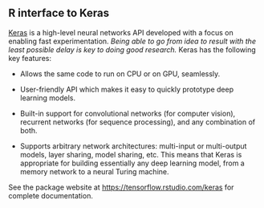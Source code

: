 ## R interface to Keras

[Keras](https://keras.io/) is a high-level neural networks API developed with a focus on enabling fast experimentation. *Being able to go from idea to result with the least possible delay is key to doing good research.* Keras has the following key features:

- Allows the same code to run on CPU or on GPU, seamlessly.

- User-friendly API which makes it easy to quickly prototype deep learning models.

- Built-in support for convolutional networks (for computer vision), recurrent networks (for sequence processing), and any combination of both.

- Supports arbitrary network architectures: multi-input or multi-output models, layer sharing, model sharing, etc. This means that Keras is appropriate for building essentially any deep learning model, from a memory network to a neural Turing machine.

See the package website at <https://tensorflow.rstudio.com/keras> for complete documentation.


